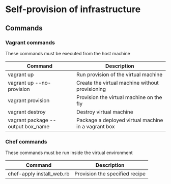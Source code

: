 # Self-provision of infrastructure

## Commands

### Vagrant commands

These commands must be executed from the host machine

| Command | Description   |
|---|---|
| vagrant up | Run provision of the virtual machine |
| vagrant up --no-provision | Create the virtual machine without provisioning |
| vagrant provision | Provision the virtual machine on the fly |
| vagrant destroy | Destroy virtual machine |
| vagrant package --output box_name | Package a deployed virtual machine in a vagrant box |

### Chef commands

These commands must be run inside the virtual environment

| Command | Description   |
|---|---|
| chef-apply install_web.rb | Provision the specified recipe |

